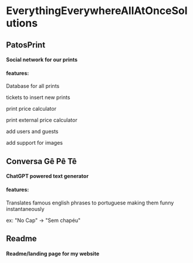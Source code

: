 # EverythingEverywhereAllAtOnceSolutions
## PatosPrint
#### Social network for our prints
#### features:
Database for all prints

tickets to insert new prints

print price calculator

print external price calculator

add users and guests

add support for images


## Conversa Gê Pê Tê
#### ChatGPT powered text generator
#### features:
Translates famous english phrases to portuguese making them funny instantaneously

ex: "No Cap" -> "Sem chapéu"

## Readme
#### Readme/landing page for my website
